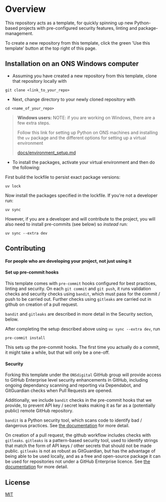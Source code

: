 # Overview

This repository acts as a template, for quickly spinning up new Python-based projects with pre-configured security features, linting and package-management.

To create a new repository from this template, click the green 'Use this template' button at the top right of this page.

## Installation on an ONS Windows computer

* Assuming you have created a new repository from this template, clone that repository locally with 
```
git clone <link_to_your_repo>
```

* Next, change directory to your newly cloned repository with 
```
cd <name_of_your_repo>
```

>**Windows users:**
>NOTE: if you are working on Windows, there are a few extra steps.
> 
>Follow this link for setting up Python on ONS machines and installing the `uv` package
>and the different options for setting up a virtual environment
>
>[docs/environment_setup.md](docs/environment_setup.md)
>

* To install the packages, activate your virtual environment and then do the following:


First build the lockfile to persist exact package versions:
```
uv lock  
```
Now install the packages specified in the lockfile. If you're not a developer run:
```
uv sync
```

However, if you are a developer and will contribute to the project, you will also need to 
install pre-commits (see below) so *instead* run:
```
uv sync --extra dev
```


## Contributing

#### For people who are developing your project, not just using it

#### Set up pre-commit hooks
This template comes with `pre-commit` hooks configured for best practices, linting and security.
On each `git commit` and `git push`, it runs validation checks and security checks using `bandit`, which must pass for the commit / push to be carried out. Further checks using `gitleaks` are carried out in github on creation of a pull request.

`bandit` and `gitleaks` are described in more detail in the Security section, below.

After completing the setup described above using `uv sync --extra dev`, run
```
pre-commit install
```
This sets up the pre-commit hooks. The first time you actually do a commit, it might take a while, but that will only be a one-off.

#### Security

Forking this template under the `ONSdigital` GitHub group will provide access to GitHub Enterprise level security enhancements in GitHub, including ongoing dependancy scanning and reporting via Dependabot, and GitGuardian checks when Pull Requests are opened.

Additionally, we include `bandit` checks in the pre-commit hooks that we provide, to prevent API key / secret leaks making it as far as a (potentially public) remote GitHub repository.

`bandit` is a Python security tool, which scans code to identify bad / dangerous practices. See [the documentation](https://bandit.readthedocs.io/en/latest/) for more detail.

On creation of a pull request, the github workflow includes checks with `gitleaks`.
`gitleaks` is a pattern-based security tool, used to identify strings that match the form of API keys / other secrets that should not be made public. `gitleaks` is not as robust as GitGuardian, but has the advantage of being able to be used locally, and as a free and open-source package it can be used for repositories not under a GitHub Enterprise licence. See [the documentation](https://github.com/gitleaks/gitleaks) for more detail.

## License

[MIT](https://choosealicense.com/licenses/mit/)